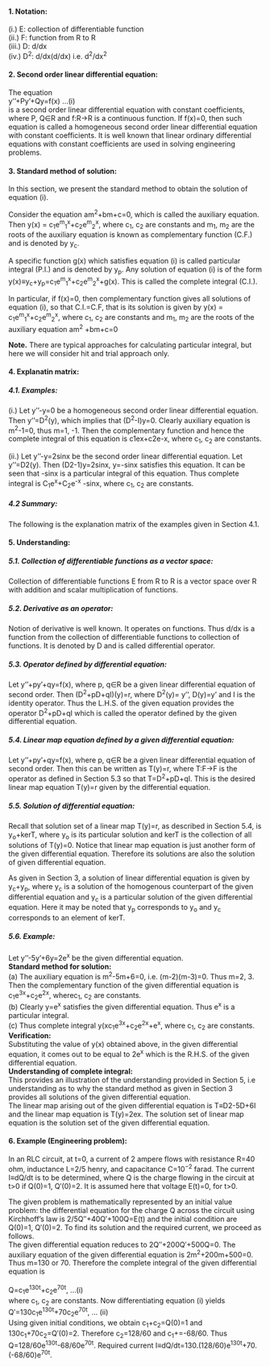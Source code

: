 #### 1. Notation:
(i.) E: collection of differentiable function <br>
(ii.) F: function from R to R <br>
(iii.) D: d/dx <br>
(iv.) D<sup>2</sup>: d/dx(d/dx) i.e. d<sup>2</sup>/dx<sup>2</sup> 
#### 2. Second order linear differential equation:
The equation <br>
y’’+Py’+Qy=f(x) 					…(i) <br>
is a second order linear differential equation with constant coefficients, where P, Q&isin;R and f:R→R is a continuous function. If f(x)=0, then such equation is called a homogeneous second order linear differential equation with constant coefficients.
It is well known that linear ordinary differential equations with constant coefficients are used in solving engineering problems.<br>
#### 3. Standard method of solution:
In this section, we present the standard method to obtain the solution of equation (i). <br> 

Consider the equation am<sup>2</sup>+bm+c=0, which is called the auxiliary equation. Then y(x) = c<sub>1</sub>e<sup>m</sup><sub>1</sub><sup>x</sup>+c<sub>2</sub>e<sup>m</sup><sub>2</sub><sup>x</sup>, where c<sub>1</sub>, c<sub>2</sub> are constants and m<sub>1</sub>, m<sub>2</sub> are the roots of the auxiliary equation is known as complementary function (C.F.) and is denoted by y<sub>c</sub>. <br>

A specific function g(x) which satisfies equation (i) is called particular integral (P.I.) and is denoted by y<sub>p</sub>. Any solution of equation (i) is of the form y(x)≡y<sub>c</sub>+y<sub>p</sub>=c<sub>1</sub>e<sup>m</sup><sub>1</sub><sup>x</sup>+c<sub>2</sub>e<sup>m</sup><sub>2</sub><sup>x</sup>+g(x). This is called the complete integral (C.I.). <br>

In particular, if f(x)=0, then complementary function gives all solutions of equation (i), so that C.I.=C.F, that is its solution is given by y(x) = c<sub>1</sub>e<sup>m</sup><sub>1</sub><sup>x</sup>+c<sub>2</sub>e<sup>m</sup><sub>2</sub><sup>x</sup>, where  c<sub>1</sub>, c<sub>2</sub> are constants and  m<sub>1</sub>, m<sub>2</sub> are the roots of the auxiliary equation am<sup>2</sup> +bm+c=0 <br>

**Note.** There are typical approaches for calculating particular integral, but here we will consider hit and trial approach only. 
#### 4. Explanatin matrix:
##### 4.1. Examples:
(i.) Let y’’-y=0 be a homogeneous second order linear differential equation. Then y’’=D<sup>2</sup>(y), which implies that (D<sup>2</sup>-I)y=0. Clearly auxiliary equation is m<sup>2</sup>-1=0, thus m=1, -1. Then the complementary function and hence the complete integral of this equation is c1ex+c2e-x, where c<sub>1</sub>, c<sub>2</sub> are constants.

(ii.) Let y’’-y=2sinx be the second order linear differential equation. Let y’’=D2(y). Then (D2-1)y=2sinx, y=-sinx satisfies this equation. It can be seen that -sinx is a particular integral of this equation. Thus complete integral is C<sub>1</sub>e<sup>x</sup>+C<sub>2</sub>e<sup>-x</sup> -sinx, where c<sub>1</sub>, c<sub>2</sub> are constants.
##### 4.2 Summary:
The following is the explanation matrix of the examples given in Section 4.1.
#### 5. Understanding:
##### 5.1. Collection of differentiable functions as a vector space:
Collection of differentiable functions E from R to R is a vector space over R with addition and scalar multiplication of functions.
##### 5.2. Derivative as an operator:
Notion of derivative is well known. It operates on functions. Thus d/dx is a function from the collection of differentiable functions to collection of functions. It is denoted by D and is called differential operator.
##### 5.3. Operator defined by differential equation:
Let y’’+py’+qy=f(x), where p, q&isin;R be a given linear differential equation of second order. Then (D<sup>2</sup>+pD+qI)(y)=r, where D<sup>2</sup>(y)= y’’, D(y)=y’ and I is the identity operator. Thus the L.H.S. of the given equation provides the operator D<sup>2</sup>+pD+qI which is called the operator defined by the given differential equation.
##### 5.4. Linear map equation defined by a given differential equation:
Let y’’+py’+qy=f(x), where p, q&isin;R be a given linear differential equation of second order. Then this can be written as T(y)=r, where T:F→F is the operator as defined in Section 5.3 so that T=D<sup>2</sup>+pD+qI. This is the desired linear map equation T(y)=r given by the differential equation.
##### 5.5. Solution of differential equation:
Recall that solution set of a linear map T(y)=r, as described in Section 5.4, is y<sub>o</sub>+kerT, where y<sub>o</sub> is its particular solution and kerT is the collection of all solutions of T(y)=0. Notice that linear map equation is just another form of the given differential equation. Therefore its solutions are also the solution of given differential equation.

As given in Section 3, a solution of linear differential equation is given by y<sub>c</sub>+y<sub>p</sub>, where y<sub>c</sub> is a solution of the homogenous counterpart of the given differential equation and y<sub>c</sub> is a particular solution of the given differential equation. Here it may be noted that y<sub>p</sub> corresponds to y<sub>o</sub> and y<sub>c</sub> corresponds to an element of kerT.
##### 5.6. Example: 
Let y’’-5y’+6y=2e<sup>x</sup> be the given differential equation. <br>
**Standard method for solution:** <br>
(a) The auxiliary equation is m<sup>2</sup>-5m+6=0, i.e. (m-2)(m-3)=0. Thus m=2, 3. Then the complementary function of the given differential equation is c<sub>1</sub>e<sup>3x</sup>+c<sub>2</sub>e<sup>2x</sup>, wherec<sub>1</sub>, c<sub>2</sub> are constants. <br>
(b) Clearly y=e<sup>x</sup> satisfies the given differential equation. Thus e<sup>x</sup> is a particular integral. <br>
(c) Thus complete integral y(xc<sub>1</sub>e<sup>3x</sup>+c<sub>2</sub>e<sup>2x</sup>+e<sup>x</sup>, where c<sub>1</sub>, c<sub>2</sub> are constants. <br>
**Verification:**  <br>
Substituting the value of y(x) obtained above, in the given differential equation, it comes out to be equal to 2e<sup>x</sup> which is the R.H.S. of the given differential equation. <br>
**Understanding of complete integral:**  <br>
This provides an illustration of the understanding provided in Section 5, i.e understanding as to why the standard method as given in Section 3 provides all solutions of the given differential equation. <br>
The linear map arising out of the given differential equation is T≡D2-5D+6I and the linear map equation is T(y)=2ex. The solution set of linear map equation is the solution set of the given differential equation. <br>
#### 6. Example (Engineering problem): <br>
In an RLC circuit, at t=0, a current of 2 ampere flows with resistance R=40 ohm, inductance L=2/5 henry, and capacitance C=10<sup>−2</sup> farad. The current I≡dQ/dt is to be determined, where Q is the charge flowing in the circuit at t>0 if Q(0)=1, Q′(0)=2. It is assumed here that voltage E(t)=0, for t>0. <br>

The given problem is mathematically represented by an initial value problem: the differential equation for the charge Q across the circuit using Kirchhoff’s law is 2/5Q′′+40Q′+100Q=E(t) and the initial condition are Q(0)=1, Q′(0)=2. To find its solution and the required current, we proceed as follows.  <br>
The given differential equation reduces to 2Q′′+200Q′+500Q=0. The auxiliary equation of the given differential equation is 2m<sup>2</sup>+200m+500=0. Thus m=130 or 70. Therefore the complete integral of the given differential equation is     <br>                                                 
                      Q=c<sub>1</sub>e<sup>130t</sup>+c<sub>2</sub>e<sup>70t</sup>,                      …(i) <br>
where c<sub>1</sub>, c<sub>2</sub> are constants. Now differentiating equation (i) yields  <br>
                           Q′=130c<sub>1</sub>e<sup>130t</sup>+70c<sub>2</sub>e<sup>70t</sup>,           … (ii)  <br>
Using given initial conditions, we obtain c<sub>1</sub>+c<sub>2</sub>=Q(0)=1 and 130c<sub>1</sub>+70c<sub>2</sub>=Q′(0)=2. Therefore c<sub>2</sub>=128/60 and c<sub>1</sub>+=-68/60. Thus Q=128/60e<sup>130t</sup>-68/60e<sup>70t</sup>. Required current I≡dQ/dt=130.(128/60)e<sup>130t</sup>+70.(-68/60)e<sup>70t</sup>.

